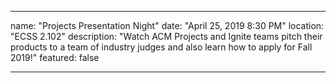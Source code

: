 
---
name: "Projects Presentation Night"
date: "April 25, 2019 8:30 PM"
location: "ECSS 2.102"
description: "Watch ACM Projects and Ignite teams pitch their products to a team of industry judges and also learn how to apply for Fall 2019!"
featured: false

---

